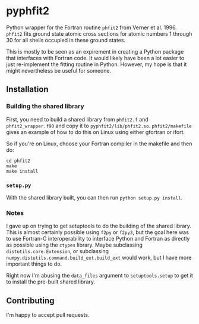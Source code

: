 # pyphfit2
Python wrapper for the Fortran routine `phfit2` from Verner et
al. 1996. `phfit2` fits ground state atomic cross sections for atomic numbers 1
through 30 for all shells occupied in these ground states.

This is mostly to be seen as an expirement in creating a Python package that
interfaces with Fortran code. It would likely have been a lot easier to just
re-implement the fitting routine in Python. However, my hope is that it might
nevertheless be useful for someone.

## Installation
### Building the shared library
First, you need to build a shared library from `phfit2.f` and
`phfit2_wrapper.f90` and copy it to `pyphfit2/lib/phfit2.so`. `phfit2/makefile`
gives an example of how to do this on Linux using either gfortran or ifort.

So if you're on Linux, choose your Fortran compiler in the makefile and then do:
```
cd phfit2
make
make install
```

### `setup.py`
With the shared library built, you can then run `python setup.py install`.

### Notes
I gave up on trying to get setuptools to do the building of the shared
library. This is almost certainly possible using `f2py` or `f2py3`, but the
goal here was to use Fortran-C interoperability to interface Python and Fortran
as directly as possible using the `ctypes` library. Maybe subclassing
`distutils.core.Extension`, or subclassing
`numpy.distutils.command.build_ext.build_ext` would work, but I have more
important things to do.

Right now I'm abusing the `data_files` argument to `setuptools.setup` to get it
to install the pre-built shared library.

## Contributing
I'm happy to accept pull requests.
